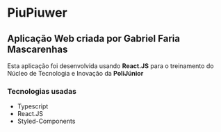 # PiuPiuwer

## Aplicação Web criada por Gabriel Faria Mascarenhas

Esta aplicação foi desenvolvida usando **React.JS** para o treinamento do Núcleo de Tecnologia e Inovação da **PoliJúnior**

### Tecnologias usadas

- Typescript
- React.JS
- Styled-Components
